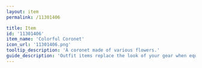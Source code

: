 ```yaml
---
layout: item
permalink: /11301406

title: Item
id: '11301406'
item_name: 'Colorful Coronet'
icon_url: '11301406.png'
tooltip_description: 'A coronet made of various flowers.'
guide_description: 'Outfit items replace the look of your gear when equipped.'
---
```

